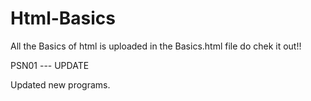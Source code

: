 # Html-Basics


All the Basics of html is uploaded in the Basics.html file do chek it out!!

PSN01 --- UPDATE

Updated new programs.

